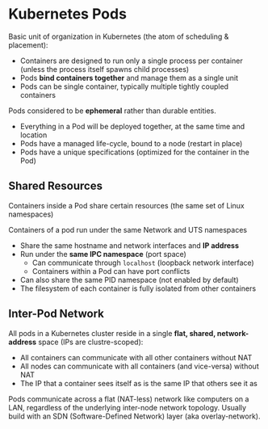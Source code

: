 # Kubernetes Pods

Basic unit of organization in Kubernetes (the atom of scheduling & placement):

* Containers are designed to run only a single process per container 
  (unless the process itself spawns child processes)
* Pods **bind containers together** and manage them as a single unit
* Pods can be single container, typically multiple tightly coupled containers

Pods considered to be **ephemeral** rather than durable entities.

* Everything in a Pod will be deployed together, at the same time and location
* Pods have a managed life-cycle, bound to a node (restart in place)
* Pods have a unique specifications (optimized for the container in the Pod)

## Shared Resources

Containers inside a Pod share certain resources (the same set of Linux namespaces)

Containers of a pod run under the same Network and UTS namespaces

* Share the same hostname and network interfaces and **IP address**
* Run under the **same IPC namespace** (port space)
  - Can communicate through `localhost` (loopback network interface)
  - Containers within a Pod can have port conflicts
* Can also share the same PID namespace (not enabled by default)
* The filesystem of each container is fully isolated from other containers

## Inter-Pod Network

All pods in a Kubernetes cluster reside in a single **flat, shared, 
network-address** space (IPs are clustre-scoped):

* All containers can communicate with all other containers without NAT
* All nodes can communicate with all containers (and vice-versa) without NAT
* The IP that a container sees itself as is the same IP that others see it as

Pods communicate across a flat (NAT-less) network like computers on a LAN, 
regardless of the underlying inter-node network topology. Usually build with
an SDN (Software-Defined Network) layer (aka overlay-network).



